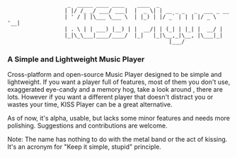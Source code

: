                        _  _____ ____ ____    ____  _
                      | |/ /_ _/ ___/ ___|  |  _ \| | __ _ _   _  ___ _ __
                      | ' / | |\___ \___ \  | |_) | |/ _` | | | |/ _ \ '__|
                      | . \ | | ___) |__) | |  __/| | (_| | |_| |  __/ |
                      |_|\_\___|____/____/  |_|   |_|\__,_|\__, |\___|_|
                                                       |___/

### A Simple and Lightweight Music Player ###

Cross-platform and open-source Music Player designed to be simple and lightweight.
If you want a player full of features, most of them you don't use, exaggerated eye-candy and a memory hog, take a look around , there are lots. However if you want a different player that doesn't distract you or wastes your time, KISS Player can be a great alternative.

As of now, it's alpha, usable, but lacks some minor features and needs more polishing. Suggestions and contributions are welcome.

Note: The name has nothing to do with the metal band or the act of kissing. It's an acronym for "Keep it simple, stupid" principle.
